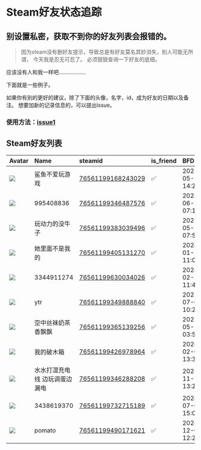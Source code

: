 # Steam好友状态追踪
## 别设置私密，获取不到你的好友列表会报错的。

> 因为steam没有删好友提示，导致总是有好友莫名其妙消失，别人可能无所谓，
> 今天我是忍无可忍了。 必须狠狠查询一下好友的底细。

应该没有人和我一样吧………………

下面就是一些例子。

如果你有别的更好的建议，除了下面的头像，名字，id，成为好友的日期以及备注。 想要加新的记录信息的，可以提出issue。

### 使用方法：[issue1](https://github.com/systemannounce/SteamFriends/issues/1)

## Steam好友列表

| Avatar                                                                            | Name            | steamid                                                                     | is_friend   | BFD                 | Remark   | removed_time   |
|:----------------------------------------------------------------------------------|:----------------|:----------------------------------------------------------------------------|:------------|:--------------------|:---------|:---------------|
| ![](https://avatars.steamstatic.com/b83fe9ea64a28553401ec2513a07237982113bd0.jpg) | 鲨鱼不爱玩游戏         | [76561199168243029](https://steamcommunity.com/profiles/76561199168243029/) | ✅           | 2021-05-29 14:29:25 |          |                |
| ![](https://avatars.steamstatic.com/fef49e7fa7e1997310d705b2a6158ff8dc1cdfeb.jpg) | 995408836       | [76561199346487576](https://steamcommunity.com/profiles/76561199346487576/) | ✅           | 2022-06-19 07:11:39 |          |                |
| ![](https://avatars.steamstatic.com/84a030c79bafa97b343a1a67c6966c37adddc1d7.jpg) | 玩动力的没牛子         | [76561199383039496](https://steamcommunity.com/profiles/76561199383039496/) | ✅           | 2023-05-23 07:51:20 |          |                |
| ![](https://avatars.steamstatic.com/11e009b3cb2b3746b5dae8c96beb091fa06e5e49.jpg) | 她里面不是我的         | [76561199405131270](https://steamcommunity.com/profiles/76561199405131270/) | ✅           | 2024-01-18 11:05:27 |          |                |
| ![](https://avatars.steamstatic.com/fef49e7fa7e1997310d705b2a6158ff8dc1cdfeb.jpg) | 3344911274      | [76561199630034026](https://steamcommunity.com/profiles/76561199630034026/) | ✅           | 2024-02-23 11:44:24 |          |                |
| ![](https://avatars.steamstatic.com/bb3ef3a7103423dbfe4947ad72c6a43a84b53fa9.jpg) | ytr             | [76561199349888840](https://steamcommunity.com/profiles/76561199349888840/) | ✅           | 2023-07-02 10:27:42 |          |                |
| ![](https://avatars.steamstatic.com/6bfb583cc2e0ed848db598dada5a9454bb2bcce3.jpg) | 空中丝袜奶茶香飘飘       | [76561199365139256](https://steamcommunity.com/profiles/76561199365139256/) | ✅           | 2023-05-11 03:53:39 |          |                |
| ![](https://avatars.steamstatic.com/3f9d0cfcf9701e40c026189ed1ca3a8da27944d4.jpg) | 我的破木箱           | [76561199426978964](https://steamcommunity.com/profiles/76561199426978964/) | ✅           | 2024-02-02 13:30:25 |          |                |
| ![](https://avatars.steamstatic.com/6d96773bb6b5bb67221dc6aa0f0dbd034f5391d2.jpg) | 水水打湿充电线 边玩调蛋边漏电 | [76561199346288208](https://steamcommunity.com/profiles/76561199346288208/) | ✅           | 2023-11-13 13:22:04 |          |                |
| ![](https://avatars.steamstatic.com/fef49e7fa7e1997310d705b2a6158ff8dc1cdfeb.jpg) | 3438619370      | [76561199732715189](https://steamcommunity.com/profiles/76561199732715189/) | ✅           | 2024-07-05 15:05:30 |          |                |
| ![](https://avatars.steamstatic.com/6b8592c84b1d29e568fee90115dd199becd251d3.jpg) | pomato          | [76561199490171621](https://steamcommunity.com/profiles/76561199490171621/) | ✅           | 2024-12-03 12:23:53 |          |                |